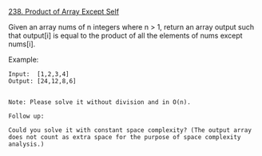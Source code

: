 [238. Product of Array Except Self](https://leetcode.com/problems/product-of-array-except-self/)

Given an array nums of n integers where n > 1,  return an array output such that output[i] is equal to the product of all the elements of nums except nums[i].

Example:

```
Input:  [1,2,3,4]
Output: [24,12,8,6]


Note: Please solve it without division and in O(n).

Follow up:

Could you solve it with constant space complexity? (The output array does not count as extra space for the purpose of space complexity analysis.)
